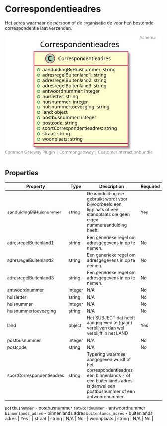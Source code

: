 # Correspondentieadres

Het adres waarnaar de persoon of de organisatie de voor hen bestemde correspondentie laat verzenden.

![Class Diagram](docs/schema/klant.correspondentieadres.svg)

## Properties

| Property | Type | Description | Required |
|----------|------|-------------|----------|
| aanduidingBijHuisnummer | string | De aanduiding die gebruikt wordt voor bijvoorbeeld een ligplaats of een standplaats die geen eigen nummeraanduiding heeft. | Yes |
| adresregelBuitenland1 | string | Een generieke regel om adresgegevens in op te nemen. | No |
| adresregelBuitenland2 | string | Een generieke regel om adresgegevens in op te nemen. | No |
| adresregelBuitenland3 | string | Een generieke regel om adresgegevens in op te nemen. | No |
| antwoordnummer | integer | N/A | No |
| huisletter | string | N/A | No |
| huisnummer | integer | N/A | No |
| huisnummertoevoeging | string | N/A | No |
| land | object | Het SUBJECT dat heeft aangegeven te (gaan) verblijven dan wel verblijft in het LAND | Yes |
| postbusnummer | integer | N/A | No |
| postcode | string | N/A | No |
| soortCorrespondentieadres | string | Typering waarmee aangegeven wordt of het correspondentieadres een binnenlands - of een buitenlands adres is danwel een postbusnummer of een antwoordnummer.

`postbusnummer` - postbusnummer
`antwoordnummer` - antwoordnummer
`binnenlands_adres` - binnenlands adres
`buitenlands_adres` - buitenlands adres | Yes |
| straat | string | N/A | No |
| woonplaats | string | N/A | No |
